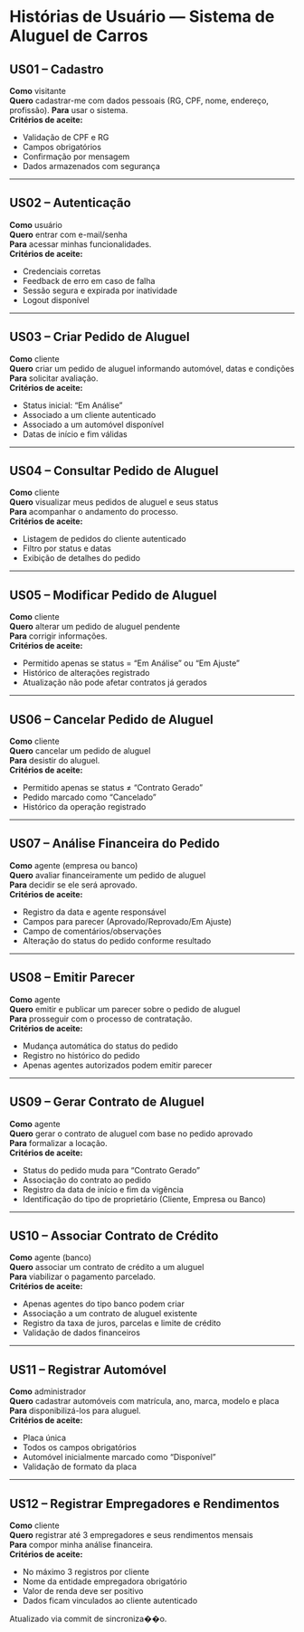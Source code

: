 # Histórias de Usuário — Sistema de Aluguel de Carros

## US01 – Cadastro
**Como** visitante  
**Quero** cadastrar-me com dados pessoais (RG, CPF, nome, endereço, profissão).
**Para** usar o sistema.  
**Critérios de aceite:**
- Validação de CPF e RG
- Campos obrigatórios
- Confirmação por mensagem
- Dados armazenados com segurança

---

## US02 – Autenticação
**Como** usuário  
**Quero** entrar com e-mail/senha  
**Para** acessar minhas funcionalidades.  
**Critérios de aceite:**
- Credenciais corretas
- Feedback de erro em caso de falha
- Sessão segura e expirada por inatividade
- Logout disponível

---

## US03 – Criar Pedido de Aluguel
**Como** cliente  
**Quero** criar um pedido de aluguel informando automóvel, datas e condições  
**Para** solicitar avaliação.  
**Critérios de aceite:**
- Status inicial: “Em Análise”
- Associado a um cliente autenticado
- Associado a um automóvel disponível
- Datas de início e fim válidas

---

## US04 – Consultar Pedido de Aluguel
**Como** cliente  
**Quero** visualizar meus pedidos de aluguel e seus status  
**Para** acompanhar o andamento do processo.  
**Critérios de aceite:**
- Listagem de pedidos do cliente autenticado
- Filtro por status e datas
- Exibição de detalhes do pedido

---

## US05 – Modificar Pedido de Aluguel
**Como** cliente  
**Quero** alterar um pedido de aluguel pendente  
**Para** corrigir informações.  
**Critérios de aceite:**
- Permitido apenas se status = “Em Análise” ou “Em Ajuste”
- Histórico de alterações registrado
- Atualização não pode afetar contratos já gerados

---

## US06 – Cancelar Pedido de Aluguel
**Como** cliente  
**Quero** cancelar um pedido de aluguel  
**Para** desistir do aluguel.  
**Critérios de aceite:**
- Permitido apenas se status ≠ “Contrato Gerado”
- Pedido marcado como “Cancelado”
- Histórico da operação registrado

---

## US07 – Análise Financeira do Pedido
**Como** agente (empresa ou banco)  
**Quero** avaliar financeiramente um pedido de aluguel  
**Para** decidir se ele será aprovado.  
**Critérios de aceite:**
- Registro da data e agente responsável
- Campos para parecer (Aprovado/Reprovado/Em Ajuste)
- Campo de comentários/observações
- Alteração do status do pedido conforme resultado

---

## US08 – Emitir Parecer
**Como** agente  
**Quero** emitir e publicar um parecer sobre o pedido de aluguel  
**Para** prosseguir com o processo de contratação.  
**Critérios de aceite:**
- Mudança automática do status do pedido
- Registro no histórico do pedido
- Apenas agentes autorizados podem emitir parecer

---

## US09 – Gerar Contrato de Aluguel
**Como** agente  
**Quero** gerar o contrato de aluguel com base no pedido aprovado  
**Para** formalizar a locação.  
**Critérios de aceite:**
- Status do pedido muda para “Contrato Gerado”
- Associação do contrato ao pedido
- Registro da data de início e fim da vigência
- Identificação do tipo de proprietário (Cliente, Empresa ou Banco)

---

## US10 – Associar Contrato de Crédito
**Como** agente (banco)  
**Quero** associar um contrato de crédito a um aluguel  
**Para** viabilizar o pagamento parcelado.  
**Critérios de aceite:**
- Apenas agentes do tipo banco podem criar
- Associação a um contrato de aluguel existente
- Registro da taxa de juros, parcelas e limite de crédito
- Validação de dados financeiros

---

## US11 – Registrar Automóvel
**Como** administrador  
**Quero** cadastrar automóveis com matrícula, ano, marca, modelo e placa  
**Para** disponibilizá-los para aluguel.  
**Critérios de aceite:**
- Placa única
- Todos os campos obrigatórios
- Automóvel inicialmente marcado como “Disponível”
- Validação de formato da placa

---

## US12 – Registrar Empregadores e Rendimentos
**Como** cliente  
**Quero** registrar até 3 empregadores e seus rendimentos mensais  
**Para** compor minha análise financeira.  
**Critérios de aceite:**
- No máximo 3 registros por cliente
- Nome da entidade empregadora obrigatório
- Valor de renda deve ser positivo
- Dados ficam vinculados ao cliente autenticado

Atualizado via commit de sincroniza��o.
